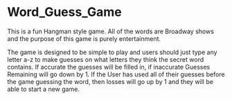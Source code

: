 # Word_Guess_Game
This is a fun Hangman style game. All of the words are Broadway shows and the purpose of this game is purely entertainment. 

The game is designed to be simple to play and users should just type any letter a-z to make guesses on what letters they think the secret word contains. If accurate the guesses will be filled in, if inaccurate Guesses Remaining will go down by 1. If the User has used all of their guesses before the game guessing the word, then losses will go up by 1 and they will be able to start a new game. 
